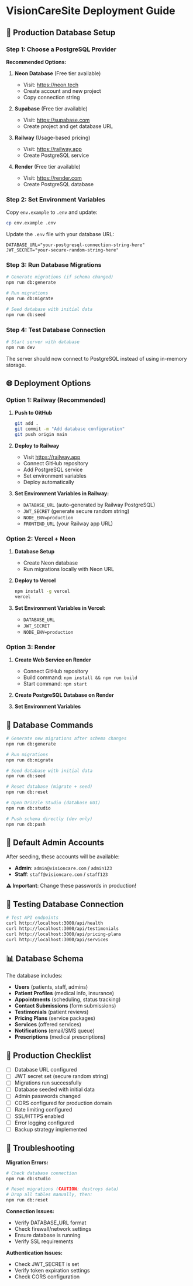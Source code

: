 # VisionCareSite Deployment Guide

## 🚀 Production Database Setup

### Step 1: Choose a PostgreSQL Provider

**Recommended Options:**

1. **Neon Database** (Free tier available)
   - Visit: https://neon.tech
   - Create account and new project
   - Copy connection string

2. **Supabase** (Free tier available)
   - Visit: https://supabase.com
   - Create project and get database URL

3. **Railway** (Usage-based pricing)
   - Visit: https://railway.app
   - Create PostgreSQL service

4. **Render** (Free tier available)
   - Visit: https://render.com
   - Create PostgreSQL database

### Step 2: Set Environment Variables

Copy `env.example` to `.env` and update:

```bash
cp env.example .env
```

Update the `.env` file with your database URL:

```env
DATABASE_URL="your-postgresql-connection-string-here"
JWT_SECRET="your-secure-random-string-here"
```

### Step 3: Run Database Migrations

```bash
# Generate migrations (if schema changed)
npm run db:generate

# Run migrations
npm run db:migrate

# Seed database with initial data
npm run db:seed
```

### Step 4: Test Database Connection

```bash
# Start server with database
npm run dev
```

The server should now connect to PostgreSQL instead of using in-memory storage.

## 🌐 Deployment Options

### Option 1: Railway (Recommended)

1. **Push to GitHub**
   ```bash
   git add .
   git commit -m "Add database configuration"
   git push origin main
   ```

2. **Deploy to Railway**
   - Visit https://railway.app
   - Connect GitHub repository
   - Add PostgreSQL service
   - Set environment variables
   - Deploy automatically

3. **Set Environment Variables in Railway:**
   - `DATABASE_URL` (auto-generated by Railway PostgreSQL)
   - `JWT_SECRET` (generate secure random string)
   - `NODE_ENV=production`
   - `FRONTEND_URL` (your Railway app URL)

### Option 2: Vercel + Neon

1. **Database Setup**
   - Create Neon database
   - Run migrations locally with Neon URL

2. **Deploy to Vercel**
   ```bash
   npm install -g vercel
   vercel
   ```

3. **Set Environment Variables in Vercel:**
   - `DATABASE_URL`
   - `JWT_SECRET`
   - `NODE_ENV=production`

### Option 3: Render

1. **Create Web Service on Render**
   - Connect GitHub repository
   - Build command: `npm install && npm run build`
   - Start command: `npm start`

2. **Create PostgreSQL Database on Render**

3. **Set Environment Variables**

## 🔧 Database Commands

```bash
# Generate new migrations after schema changes
npm run db:generate

# Run migrations
npm run db:migrate

# Seed database with initial data
npm run db:seed

# Reset database (migrate + seed)
npm run db:reset

# Open Drizzle Studio (database GUI)
npm run db:studio

# Push schema directly (dev only)
npm run db:push
```

## 🔐 Default Admin Accounts

After seeding, these accounts will be available:

- **Admin**: `admin@visioncare.com` / `admin123`
- **Staff**: `staff@visioncare.com` / `staff123`

**⚠️ Important**: Change these passwords in production!

## 🧪 Testing Database Connection

```bash
# Test API endpoints
curl http://localhost:3000/api/health
curl http://localhost:3000/api/testimonials
curl http://localhost:3000/api/pricing-plans
curl http://localhost:3000/api/services
```

## 📊 Database Schema

The database includes:
- **Users** (patients, staff, admins)
- **Patient Profiles** (medical info, insurance)
- **Appointments** (scheduling, status tracking)
- **Contact Submissions** (form submissions)
- **Testimonials** (patient reviews)
- **Pricing Plans** (service packages)
- **Services** (offered services)
- **Notifications** (email/SMS queue)
- **Prescriptions** (medical prescriptions)

## 🔄 Production Checklist

- [ ] Database URL configured
- [ ] JWT secret set (secure random string)
- [ ] Migrations run successfully
- [ ] Database seeded with initial data
- [ ] Admin passwords changed
- [ ] CORS configured for production domain
- [ ] Rate limiting configured
- [ ] SSL/HTTPS enabled
- [ ] Error logging configured
- [ ] Backup strategy implemented

## 🐛 Troubleshooting

**Migration Errors:**
```bash
# Check database connection
npm run db:studio

# Reset migrations (CAUTION: destroys data)
# Drop all tables manually, then:
npm run db:reset
```

**Connection Issues:**
- Verify DATABASE_URL format
- Check firewall/network settings
- Ensure database is running
- Verify SSL requirements

**Authentication Issues:**
- Check JWT_SECRET is set
- Verify token expiration settings
- Check CORS configuration
